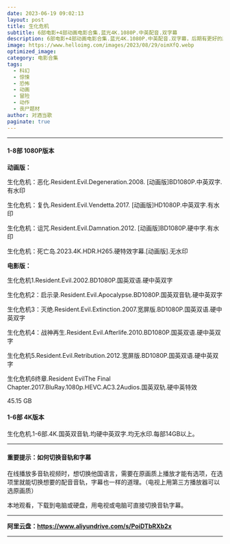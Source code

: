 ```yaml
---
date: 2023-06-19 09:02:13
layout: post
title: 生化危机
subtitle: 6部电影+4部动画电影合集.蓝光4K.1080P.中英配音.双字幕
description: 6部电影+4部动画电影合集.蓝光4K.1080P.中英配音.双字幕，后期有更好的版本会更新...
image: https://www.helloimg.com/images/2023/08/29/oimXfQ.webp
optimized_image: 
category: 电影合集
tags:
  - 科幻
  - 惊悚
  - 恐怖
  - 动画
  - 冒险
  - 动作
  - 丧尸题材
author: 对酒当歌
paginate: true
---
```



---

#### 1-8部 1080P版本

**动画版：**

生化危机：恶化.Resident.Evil.Degeneration.2008. [动画版]BD1080P.中英双字.有水印

生化危机：复仇.Resident.Evil.Vendetta.2017. [动画版]HD1080P.中英双字.有水印

生化危机：诅咒.Resident.Evil.Damnation.2012. [动画版]BD1080P.硬中字.有水印

生化危机：死亡岛.2023.4K.HDR.H265.硬特效字幕.[动画版].无水印

**电影版：**

生化危机1.Resident.Evil.2002.BD1080P.国英双语.硬中英双字

生化危机2：启示录.Resident.Evil.Apocalypse.BD1080P.国英双音轨.硬中英双字

生化危机3：灭绝.Resident.Evil.Extinction.2007.宽屏版.BD1080P.国英双语.硬中英双字

生化危机4：战神再生.Resident.Evil.Afterlife.2010.BD1080P.国英双语.硬中英双字

生化危机5.Resident.Evil.Retribution.2012.宽屏版.BD1080P.国英双语.硬中英双字

生化危机6终章.Resident EvilThe Final Chapter.2017.BluRay.1080p.HEVC.AC3.2Audios.国英双轨.硬中英特效

45.15 GB

#### 1-6部 4K版本

生化危机.1-6部.4K.国英双音轨.均硬中英双字.均无水印.每部14GB以上。  

---

#### 重要提示：如何切换音轨和字幕

在线播放多音轨视频时，想切换他国语言，需要在原画质上播放才能有选项，在选项里就能切换想要的配音音轨，字幕也一样的道理。（电视上用第三方播放器可以选原画质）

本地观看，下载到电脑或硬盘，用电视或电脑可直接切换音轨字幕。

---

**阿里云盘：<https://www.aliyundrive.com/s/PoiDTbRXb2x>**

---
